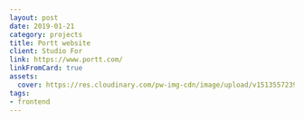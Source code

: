 ```yaml
---
layout: post
date: 2019-01-21
category: projects
title: Portt website
client: Studio For
link: https://www.portt.com/
linkFromCard: true
assets:
  cover: https://res.cloudinary.com/pw-img-cdn/image/upload/v1513557239/okok/albumregistry-new-profile-2500w.jpg
tags: 
- frontend
---
```



